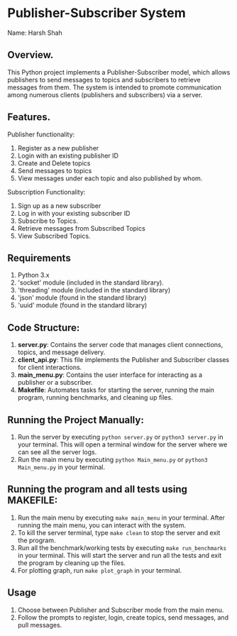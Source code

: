 # Publisher-Subscriber System

Name: Harsh Shah

## Overview.
This Python project implements a Publisher-Subscriber model, which allows publishers to send messages to topics and subscribers to retrieve messages from them. The system is intended to promote communication among numerous clients (publishers and subscribers) via a server.

## Features.
Publisher functionality:
  1. Register as a new publisher
  2. Login with an existing publisher ID 
  3. Create and Delete topics
  4. Send messages to topics
  5. View messages under each topic and also published by whom.

Subscription Functionality:
  1. Sign up as a new subscriber 
  2. Log in with your existing subscriber ID 
  3. Subscribe to Topics.
  4. Retrieve messages from Subscribed Topics 
  5. View Subscribed Topics.

## Requirements
1. Python 3.x 
2. 'socket' module (included in the standard library).
3. 'threading' module (included in the standard library)
4. 'json' module (found in the standard library)
5. 'uuid' module (found in the standard library)

## Code Structure:
1. **server.py**: Contains the server code that manages client connections, topics, and message delivery.
2. **client_api.py**: This file implements the Publisher and Subscriber classes for client interactions.
3. **main_menu.py**: Contains the user interface for interacting as a publisher or a subscriber.
4. **Makefile**: Automates tasks for starting the server, running the main program, running benchmarks, and cleaning up files.

## Running  the Project Manually:
1. Run the server by executing `python server.py` or `python3 server.py` in your terminal. This will open a terminal  window for the server where we can see all the server logs.
2. Run the main menu by executing `python Main_menu.py` or `python3 Main_menu.py` in your terminal.

## Running the program and all tests using MAKEFILE:
1. Run the main  menu by executing `make main_menu` in your terminal. After running  the main menu, you can interact with the system.
2. To kill the server terminal, type `make clean` to stop the server and exit the program.
3. Run all the benchmark/working tests by executing `make run_benchmarks` in your terminal. This will start the server and run all the tests and exit the program by cleaning up the files.
4. For plotting graph, run `make plot_graph` in your terminal.

## Usage
1. Choose between Publisher and Subscriber mode from the main menu.
2. Follow the prompts to register, login, create topics, send messages, and pull messages.
